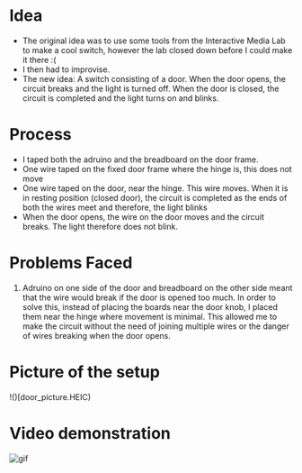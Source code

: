 # Idea
<ul>
  <li>The original idea was to use some tools from the Interactive Media Lab to make a cool switch, however the lab closed down before I could make it there :( </li>
  <li>I then had to improvise. </li>
  <li>The new idea: A switch consisting of a door. When the door opens, the circuit breaks and the light is turned off. When the door is closed, the circuit is completed and the light turns on and blinks. </li>
</ul>

# Process
<ul>
  <li>I taped both the adruino and the breadboard on the door frame.</li>
  <li>One wire taped on the fixed door frame where the hinge is, this does not move </li>
  <li>One wire taped on the door, near the hinge. This wire moves. When it is in resting position (closed door), the circuit is completed as the ends of both the wires meet and therefore, the light blinks </li>
  <li>When the door opens, the wire on the door moves and the circuit breaks. The light therefore does not blink. </li>
  
</ul>

# Problems Faced
<ol>
  <li>Adruino on one side of the door and breadboard on the other side meant that the wire would break if the door is opened too much. In order to solve this, instead of placing the boards near the door knob, I placed them near the hinge where movement is minimal. This allowed me to make the circuit without the need of joining multiple wires or the danger of wires breaking when the door opens.</li>
</ol>

# Picture of the setup
!()[door_picture.HEIC)

# Video demonstration

![gif](door_demo.gif)
